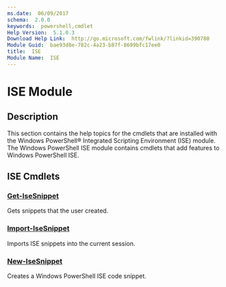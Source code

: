 ```yaml
---
ms.date:  06/09/2017
schema:  2.0.0
keywords:  powershell,cmdlet
Help Version:  5.1.0.3
Download Help Link:  http://go.microsoft.com/fwlink/?linkid=390780
Module Guid:  bae93d8e-782c-4a23-b87f-8699bfc17ee0
title:  ISE
Module Name:  ISE
---
```


# ISE Module
## Description
This section contains the help topics for the cmdlets that are installed with the Windows PowerShell® Integrated Scripting Environment (ISE) module.
The Windows PowerShell ISE module contains cmdlets that add features to Windows PowerShell ISE.

## ISE Cmdlets
### [Get-IseSnippet](Get-IseSnippet.md)
Gets snippets that the user created.


### [Import-IseSnippet](Import-IseSnippet.md)
Imports ISE snippets into the current session.


### [New-IseSnippet](New-IseSnippet.md)
Creates a Windows PowerShell ISE code snippet.